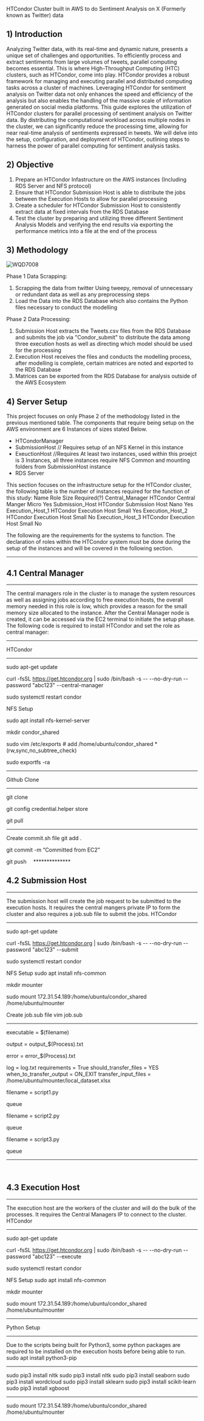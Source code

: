 HTCondor Cluster built in AWS to do Sentiment Analysis on X (Formerly known as Twitter) data


## **1) Introduction**

 Analyzing Twitter data, with its real-time and dynamic nature, presents a unique set of challenges and opportunities. To efficiently process and extract sentiments from large volumes of tweets, parallel computing becomes essential. This is where High-Throughput Computing (HTC) clusters, such as HTCondor, come into play. HTCondor provides a robust framework for managing and executing parallel and distributed computing tasks across a cluster of machines. Leveraging HTCondor for sentiment analysis on Twitter data not only enhances the speed and efficiency of the analysis but also enables the handling of the massive scale of information generated on social media platforms. This guide explores the utilization of HTCondor clusters for parallel processing of sentiment analysis on Twitter data. By distributing the computational workload across multiple nodes in the cluster, we can significantly reduce the processing time, allowing for near real-time analysis of sentiments expressed in tweets. We will delve into the setup, configuration, and deployment of HTCondor, outlining steps to harness the power of parallel computing for sentiment analysis tasks. 

## **2) Objective**

1) Prepare an HTCondor Infastructure on the AWS instances (Including RDS Server and NFS protocol)
2) Ensure that HTCondor Submission Host is able to distribute the jobs between the Execution Hosts to allow for parallel processing
3) Create a scheduler for HTCondor Submission Host to consistently extract data at fixed intervals from the RDS Database
4) Test the cluster by preparing and utilizing three different Sentiment Analysis Models and verifying the end results via exporting the performance metrics into a file at the end of the process

## **3) Methodology**

![WQD7008](https://github.com/ZahrielIsmail/ParallelProcessingAWS/assets/155151831/19a37449-954e-4b07-9a51-57fe9949a38a)

Phase 1 Data Scrapping:

1) Scrapping the data from twitter Using tweepy, removal of unnecessary or redundant data as well as any preprocessing steps
2) Load the Data into the RDS Database which also contains the Python files necessary to conduct the modelling

Phase 2 Data Processing:

1) Submission Host extracts the Tweets.csv files from the RDS Database and submits the job via "Condor_submit" to distribute the data among three execution hosts as well as directing which model should be used for the processing
2) Execution Host receives the files and conducts the modelling process, after modelling is complete, certain matrices are noted and exported to the RDS Database
3) Matrices can be exported from the RDS Database for analysis outside of the AWS Ecosystem

## **4) Server Setup**

This project focuses on only Phase 2 of the methodology listed in the previous mentioned table. The components that require being setup on the AWS environment are 6 Instances of sizes stated Below.

- HTCondorManager
- SubmissionHost   // Requires setup of an NFS Kernel in this instance
- ExeuctionHost    //Requires At least two instances, used within this proejct is 3 Instances, all three instances require NFS Common and mounting folders from SubmissionHost instance
- RDS Server     

This section focuses on the infrastructure setup for the HTCondor cluster, the following table is the number of instances required for the function of this study:
Name	Role	Size	Required(?)
Central_Manager	HTCondor Central Manger	Micro	Yes
Submission_Host	HTCondor Submission Host	Nano	Yes
Execution_Host_1	HTCondor Execution Host	Small	Yes
Execution_Host_2	HTCondor Execution Host	Small	No
Execution_Host_3	HTCondor Execution Host	Small	No

 The following are the requirements for the systems to function. The declaration of roles within the HTCondor system must be done during the setup of the instances and will be covered in the following section.

**************
## 4.1 Central Manager
**************
 The central managers role in the cluster is to manage the system resources as well as assigning jobs according to free execution hosts, the overall memory needed in this role is low, which provides a reason for the small memory size allocated to the instance. After the Central Manager node is created, it can be accessed via the EC2 terminal to initiate the setup phase. The following code is required to install HTCondor and set the role as central manager:


**************

HTCondor

**************
sudo apt-get update

curl -fsSL https://get.htcondor.org | sudo /bin/bash -s -- --no-dry-run --password "abc123" --central-manager <Private IP Address>

sudo systemctl restart condor

NFS Setup

sudo apt install nfs-kernel-server

mkdir condor_shared

sudo vim /etc/exports # add /home/ubuntu/condor_shared *(rw,sync,no_subtree_check)

sudo exportfs -ra	
**************
Github Clone
**************
git clone <repository https>

git config credential.helper store

git pull
**************
Create commit.sh file
git add .

git commit -m “Committed from EC2” 

git push
 **************
## 4.2 Submission Host
**************
The submission host will create the job request to be submitted to the execution hosts. It requires the central mangers private IP to form the cluster and also requires a job.sub file to submit the jobs.
HTCondor
**************
sudo apt-get update

curl -fsSL https://get.htcondor.org | sudo /bin/bash -s -- --no-dry-run --password "abc123" --submit <Central Manager IP>

sudo systemctl restart condor

NFS Setup
sudo apt install nfs-common

mkdir mounter

sudo mount 172.31.54.189:/home/ubuntu/condor_shared /home/ubuntu/mounter

Create job.sub file
vim job.sub

**************
executable = $(filename)

output = output_$(Process).txt

error = error_$(Process).txt

log = log.txt
requirements = True
should_transfer_files = YES
when_to_transfer_output = ON_EXIT
transfer_input_files = /home/ubuntu/mounter/local_dataset.xlsx

filename = script1.py

queue

filename = script2.py

queue

filename = script3.py

queue
****************
 
## 4.3 Execution Host

**************

The execution host are the workers of the cluster and will do the bulk of the processes. It requires the Central Managers IP to connect to the cluster.
HTCondor
**************
sudo apt-get update

curl -fsSL https://get.htcondor.org | sudo /bin/bash -s -- --no-dry-run --password "abc123" --execute <Central Manager IP>

sudo systemctl restart condor

NFS Setup
sudo apt install nfs-common

mkdir mounter

sudo mount 172.31.54.189:/home/ubuntu/condor_shared /home/ubuntu/mounter
**************

Python Setup
**************
Due to the scripts being built for Python3, some python packages are required to be installed on the execution hosts before being able to run.
sudo apt install python3-pip
**************

sudo pip3 install nltk
sudo pip3 install nltk
sudo pip3 install seaborn
sudo pip3 install wordcloud
sudo pip3 install sklearn
sudo pip3 install scikit-learn
sudo pip3 install xgboost
**************

sudo mount 172.31.54.189:/home/ubuntu/condor_shared /home/ubuntu/mounter
